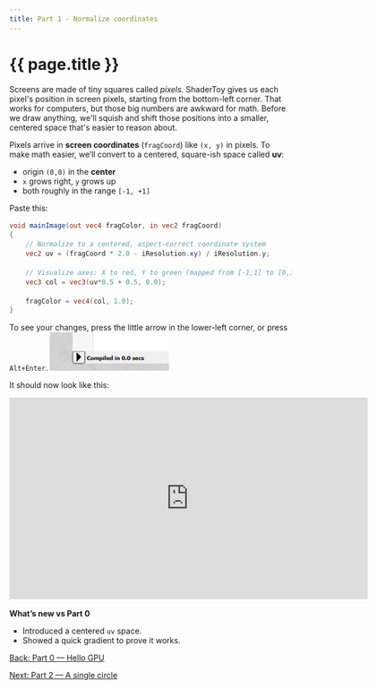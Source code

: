 ```yaml
---
title: Part 1 - Normalize coordinates
---
```

# {{ page.title }}

Screens are made of tiny squares called *pixels*. ShaderToy gives us each pixel's position in screen pixels, starting from the bottom-left corner. That works for computers, but those big numbers are awkward for math. Before we draw anything, we'll squish and shift those positions into a smaller, centered space that's easier to reason about.

Pixels arrive in **screen coordinates** (`fragCoord`) like `(x, y)` in pixels. To make math easier, we’ll convert to a centered, square-ish space called **uv**:

* origin `(0,0)` in the **center**
* `x` grows right, `y` grows up
* both roughly in the range `[-1, +1]`

Paste this:

```glsl
void mainImage(out vec4 fragColor, in vec2 fragCoord)
{
    // Normalize to a centered, aspect-correct coordinate system
    vec2 uv = (fragCoord * 2.0 - iResolution.xy) / iResolution.y;

    // Visualize axes: X to red, Y to green (mapped from [-1,1] to [0,1])
    vec3 col = vec3(uv*0.5 + 0.5, 0.0);

    fragColor = vec4(col, 1.0);
}
```

To see your changes, press the little arrow in the lower-left corner, or press `Alt+Enter`.
![Compile Shader](res/compile_button.png)

It should now look like this:

<p><iframe width="640" height="360" frameborder="0" src="https://www.shadertoy.com/embed/3fjyWV" allowfullscreen></iframe></p>


**What’s new vs Part 0**

* Introduced a centered `uv` space.
* Showed a quick gradient to prove it works.

<!--
### Further reading
- [LearnOpenGL — Coordinate Systems](https://learnopengl.com/Getting-started/Coordinate-Systems)
-->

[Back: Part 0 — Hello GPU](part00_hello_gpu.md)

[Next: Part 2 — A single circle](part02_single_circle.md)
